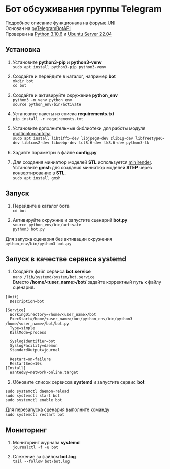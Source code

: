 # Бот обсуживания группы Telegram

Подробное описание функционала на [форуме UNI](https://uni3d.store/viewtopic.php?t=1090)  
Основан на [pyTelegramBotAPI](https://pypi.org/project/pyTelegramBotAPI)  
Проверен на [Python 3.10.6](https://www.python.org) и [Ubuntu Server 22.04](https://ubuntu.com/download/server)  

## Установка

1. Установите **python3-pip** и **python3-venv**  
`sudo apt install python3-pip python3-venv`

2. Создайте и перейдите в каталог, например **bot**  
`mkdir bot`  
`cd bot`

3. Создайте и активируйте окружение **python_env**  
`python3 -m venv python_env`  
`source python_env/bin/activate`

4. Установите пакеты из списка **requirements.txt**  
`pip install -r requirements.txt`

5. Установите дополнительные библиотеки для работы модуля [multicolorcaptcha](https://pypi.org/project/multicolorcaptcha)  
`sudo apt install libtiff5-dev libjpeg8-dev zlib1g-dev libfreetype6-dev liblcms2-dev libwebp-dev tcl8.6-dev tk8.6-dev python3-tk`

6. Задайте параметры в файле **config.py**

7. Для создания миниатюр моделей **STL** используется [minirender](https://github.com/aslze/minirender).  
Установите **gmsh** для создания миниатюр моделей **STEP** через конвертирование в **STL**.  
`sudo apt install gmsh`  

## Запуск

1. Перейдите в каталог бота  
`cd bot`

2. Активируйте окружние и запустите сценарий **bot.py**  
`source python_env/bin/activate`  
`python3 bot.py` 

Для запуска сценария без активации окружения  
`python_env/bin/python3 bot.py`

## Запуск в качестве сервиса systemd

1. Создайте файл сервиса **bot.service**  
`nano /lib/systemd/system/bot.service`  
Вместо **/home/<user_name>/bot/** задайте корректный путь к файлу сценария.
  
```
[Unit]
  Description=bot
 
[Service]
  WorkingDirectory=/home/<user_name>/bot
  ExecStart=/home/<user_name>/bot/python_env/bin/python3 /home/<user_name>/bot/bot.py
  Type=simple
  KillMode=process
 
  SyslogIdentifier=bot
  SyslogFacility=daemon
  StandardOutput=journal 
  
  Restart=on-failure
  RestartSec=10s
[Install]
  WantedBy=network-online.target
```  

2. Обновите список сервисов **systemd** и запустите сервис **bot**  
```
sudo systemctl daemon-reload
sudo systemctl start bot
sudo systemctl enable bot
```  
Для перезапуска сценария выполните команду  
`sudo systemctl restart bot`

## Мониторинг

1. Мониторинг журнала **systemd**  
`journalctl -f -u bot`

2. Слежение за файлом **bot.log**  
`tail --follow bot/bot.log`